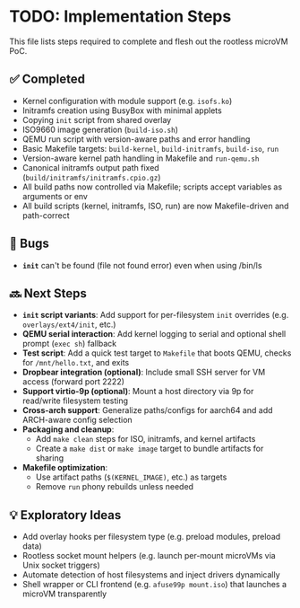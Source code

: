 # TODO: Implementation Steps

This file lists steps required to complete and flesh out the rootless microVM PoC.

## ✅ Completed
- Kernel configuration with module support (e.g. `isofs.ko`)
- Initramfs creation using BusyBox with minimal applets
- Copying `init` script from shared overlay
- ISO9660 image generation (`build-iso.sh`)
- QEMU run script with version-aware paths and error handling
- Basic Makefile targets: `build-kernel`, `build-initramfs`, `build-iso`, `run`
- Version-aware kernel path handling in Makefile and `run-qemu.sh`
- Canonical initramfs output path fixed (`build/initramfs/initramfs.cpio.gz`)
- All build paths now controlled via Makefile; scripts accept variables as arguments or env
- All build scripts (kernel, initramfs, ISO, run) are now Makefile-driven and path-correct

## 🐛 Bugs
- **`init`** can't be found (file not found error) even when using /bin/ls

## 🔜 Next Steps
- **`init` script variants**: Add support for per-filesystem `init` overrides (e.g. `overlays/ext4/init`, etc.)
- **QEMU serial interaction**: Add kernel logging to serial and optional shell prompt (`exec sh`) fallback
- **Test script**: Add a quick test target to `Makefile` that boots QEMU, checks for `/mnt/hello.txt`, and exits
- **Dropbear integration (optional)**: Include small SSH server for VM access (forward port 2222)
- **Support virtio-9p (optional)**: Mount a host directory via 9p for read/write filesystem testing
- **Cross-arch support**: Generalize paths/configs for aarch64 and add ARCH-aware config selection
- **Packaging and cleanup**:
  - Add `make clean` steps for ISO, initramfs, and kernel artifacts
  - Create a `make dist` or `make image` target to bundle artifacts for sharing
- **Makefile optimization**:
  - Use artifact paths (`$(KERNEL_IMAGE)`, etc.) as targets
  - Remove `run` phony rebuilds unless needed

## 💡 Exploratory Ideas
- Add overlay hooks per filesystem type (e.g. preload modules, preload data)
- Rootless socket mount helpers (e.g. launch per-mount microVMs via Unix socket triggers)
- Automate detection of host filesystems and inject drivers dynamically
- Shell wrapper or CLI frontend (e.g. `afuse99p mount.iso`) that launches a microVM transparently
